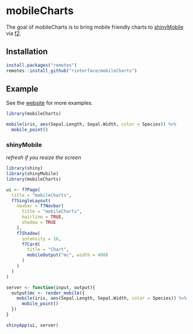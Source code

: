 <!-- badges: start -->
<!-- badges: end -->

# mobileCharts

The goal of mobileCharts is to bring mobile friendly charts to [shinyMobile](https://rinterface.github.io/shinyMobile/) via [f2](https://f2.antv.vision/en).

## Installation

``` r
install.packages("remotes")
remotes::install_github("rinterface/mobileCharts")
```

## Example

See the [website](https://mobilecharts.rinterface.com/) for more examples.

``` r
library(mobileCharts)

mobile(iris, aes(Sepal.Length, Sepal.Width, color = Species)) %>% 
  mobile_point()
```

### shinyMobile

_refresh if you resize the screen_

```r
library(shiny)
library(shinyMobile)
library(mobileCharts)

ui <- f7Page(
  title = "mobileCharts",
  f7SingleLayout(
    navbar = f7Navbar(
      title = "mobileCharts",
      hairline = TRUE,
      shadow = TRUE
    ),
    f7Shadow(
      intensity = 16,
      f7Card(
        title = "Chart",
        mobileOutput("mc", width = 400)
      )
    )
  )
)

server <- function(input, output){
  output$mc <- render_mobile({
    mobile(iris, aes(Sepal.Length, Sepal.Width, color = Species)) %>% 
      mobile_point()
  })
}

shinyApp(ui, server)
```
